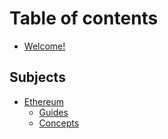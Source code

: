 # Table of contents

* [Welcome!](README.md)

## Subjects

* [Ethereum](subjects/ethereum/README.md)
  * [Guides](subjects/ethereum/guides.md)
  * [Concepts](subjects/ethereum/concepts.md)
